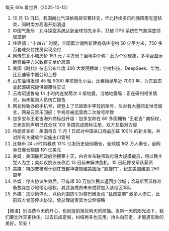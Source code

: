每天 60s 看世界（2025-10-12）

1. 10 月 13 日起，我国南北气温格局将显著转变，华北持续多日的强降雨有望结束，同时南方高温开始消退
2. 中国气象局：北斗探空系统达到全球领先水平，打破 GPS 系统在气象探空领域垄断
3. 住建部：“十四五” 时期，全国累计销售新建商品住宅约 50 亿平方米，750 多万套难交付住房实现交付
4. 网传东北小城房价 153 元 / 平方米？当地中介称：此为个别现象，多平台显示确有每平方米数百元单价房源
5. 美国《时代》杂志公布年度 300 大发明榜单：宇树科技、DeepSeek、华为、比亚迪等中国公司上榜
6. 山东淄博发现 45 粒 9000 年前炭化小豆，比秦始皇早近 7000 年，为东亚农业起源研究提供颠覆性实证
7. 云南昭通鲁甸 14 小时内连发两次 4 级地震，当地地震局：正在研判相关情况，尚未接到人员伤亡报告
8. 网友称新办的手机号，却登上了已故歌手李玟的账号，后台有大量网友悼念留言，网易云音乐回应：手机号被运营商二次放号所致
9. 加多宝与王老吉海外商标战升级：加多宝称在 60 多国拥有 “王老吉” 商标权，王老吉则声明已在全球 100 多国完成商标注册，双方互指对方侵
10. 特朗普宣布：美国将自 11 月 1 日起对中国进口商品加征 100% 的新关税，并对所有关键软件实施出口管制
11. 比特币 24 小时内暴跌 13% 引发历史级别爆仓，全球超 162 万人爆仓，全网单日爆仓额超 191 亿美元
12. 美媒：美国联邦政府停摆第十天，白宫宣布联邦政府将大规模裁员，将以民主党人为主；美众议院议长称若 13 日前未解决危机，15 日起停发军队薪资
13. 美媒：特朗普被曝计划在首都华盛顿建美国版 “凯旋门”，纪念美国建国 250 周年
14. 外媒：停火协议生效后，已有超 50 万加沙民众返回加沙城；哈马斯官员称准备放弃加沙地带治理权，其武装成员未来或将加入该地区军队
15. 外媒：加沙刚停火，以色列国防军对黎巴嫩发动 “猛烈空袭” 致多人伤亡，此前双方曾签停火协议，黎总理谴责其为公然侵略

【微语】别浪费今天的开心，也别提前担忧明天的烦恼。当新一天的阳光洒下，我们要比昨天更快乐。过去已成定局，纠结再多也无用。抬头向前走，才能遇见新的美好。早安！